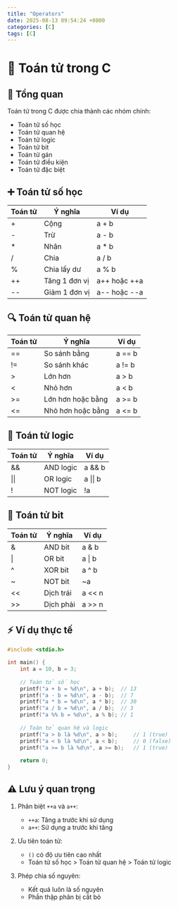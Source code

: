 ```yaml
---
title: "Operators"
date: 2025-08-13 09:54:24 +0800
categories: [C]
tags: [C]
---
```

# 🔢 Toán tử trong C

## 📝 Tổng quan

Toán tử trong C được chia thành các nhóm chính:

- Toán tử số học
- Toán tử quan hệ 
- Toán tử logic
- Toán tử bit
- Toán tử gán
- Toán tử điều kiện
- Toán tử đặc biệt

## ➕ Toán tử số học

| Toán tử | Ý nghĩa | Ví dụ |
|---------|---------|--------|
| + | Cộng | a + b |
| - | Trừ | a - b |
| * | Nhân | a * b |
| / | Chia | a / b |
| % | Chia lấy dư | a % b |
| ++ | Tăng 1 đơn vị | a++ hoặc ++a |
| -- | Giảm 1 đơn vị | a-- hoặc --a |

## 🔍 Toán tử quan hệ

| Toán tử | Ý nghĩa | Ví dụ |
|---------|---------|--------|
| == | So sánh bằng | a == b |
| != | So sánh khác | a != b |
| > | Lớn hơn | a > b |
| < | Nhỏ hơn | a < b |
| >= | Lớn hơn hoặc bằng | a >= b |
| <= | Nhỏ hơn hoặc bằng | a <= b |

## 🔄 Toán tử logic

| Toán tử | Ý nghĩa | Ví dụ |
|---------|---------|--------|
| && | AND logic | a && b |
| \|\| | OR logic | a \|\| b |
| ! | NOT logic | !a |

## 🔧 Toán tử bit

| Toán tử | Ý nghĩa | Ví dụ |
|---------|---------|--------|
| & | AND bit | a & b |
| \| | OR bit | a \| b |
| ^ | XOR bit | a ^ b |
| ~ | NOT bit | ~a |
| << | Dịch trái | a << n |
| >> | Dịch phải | a >> n |

## ⚡ Ví dụ thực tế

```c
#include <stdio.h>

int main() {
    int a = 10, b = 3;
    
    // Toán tử số học
    printf("a + b = %d\n", a + b);  // 13
    printf("a - b = %d\n", a - b);  // 7
    printf("a * b = %d\n", a * b);  // 30
    printf("a / b = %d\n", a / b);  // 3
    printf("a %% b = %d\n", a % b); // 1
    
    // Toán tử quan hệ và logic
    printf("a > b là %d\n", a > b);     // 1 (true)
    printf("a < b là %d\n", a < b);     // 0 (false)
    printf("a >= b là %d\n", a >= b);   // 1 (true)
    
    return 0;
}
```

## ⚠️ Lưu ý quan trọng

1. Phân biệt `++a` và `a++`:
   - `++a`: Tăng a trước khi sử dụng
   - `a++`: Sử dụng a trước khi tăng

2. Ưu tiên toán tử:
   - `()` có độ ưu tiên cao nhất
   - Toán tử số học > Toán tử quan hệ > Toán tử logic

3. Phép chia số nguyên:
   - Kết quả luôn là số nguyên
   - Phần thập phân bị cắt bỏ
